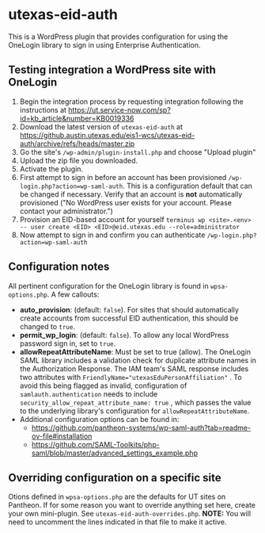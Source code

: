 # utexas-eid-auth

This is a WordPress plugin that provides configuration for using the OneLogin library to sign in using Enterprise Authentication.

## Testing integration a WordPress site with OneLogin
1. Begin the integration process by requesting integration following the instructions at https://ut.service-now.com/sp?id=kb_article&number=KB0019336
1. Download the latest version of `utexas-eid-auth` at https://github.austin.utexas.edu/eis1-wcs/utexas-eid-auth/archive/refs/heads/master.zip
1. Go the site's `/wp-admin/plugin-install.php` and choose "Upload plugin"
1. Upload the zip file you downloaded.
1. Activate the plugin.
1. First attempt to sign in before an account has been provisioned `/wp-login.php?action=wp-saml-auth`. This is a configuration default that can be changed if necessary. Verify that an account is **not** automatically provisioned ("No WordPress user exists for your account. Please contact your administrator.")
1. Provision an EID-based account for yourself `terminus wp <site>.<env> -- user create <EID> <EID>@eid.utexas.edu --role=administrator`
1. Now attempt to sign in and confirm you can authenticate `/wp-login.php?action=wp-saml-auth`

## Configuration notes
All pertinent configuration for the OneLogin library is found in `wpsa-options.php`. A few callouts:

- **auto_provision**: (default: `false`). For sites that should automatically create accounts from successful EID authentication, this should be changed to `true`.
- **permit_wp_login**: (default: `false`). To allow any local WordPress password sign in, set to `true`.
- **allowRepeatAttributeName**: Must be set to true (allow). The OneLogin SAML library includes a validation check for duplicate attribute names in the Authorization Response. The IAM team's SAML response includes two attributes with `FriendlyName="utexasEduPersonAffiliation"` . To avoid this being flagged as invalid, configuration of `samlauth.authentication` needs to include `security_allow_repeat_attribute_name: true` , which passes the value to the underlying library's configuration for `allowRepeatAttributeName`.
- Additional configuration options can be found in:
  -  https://github.com/pantheon-systems/wp-saml-auth?tab=readme-ov-file#installation
  - https://github.com/SAML-Toolkits/php-saml/blob/master/advanced_settings_example.php

## Overriding configuration on a specific site
Otions defined in `wpsa-options.php` are the defaults for UT sites on Pantheon. If for some reason you want to override anything set here, create your own mini-plugin. See `utexas-eid-auth-overrides.php`. **NOTE:** You will need to uncomment the lines indicated in that file to make it active.

